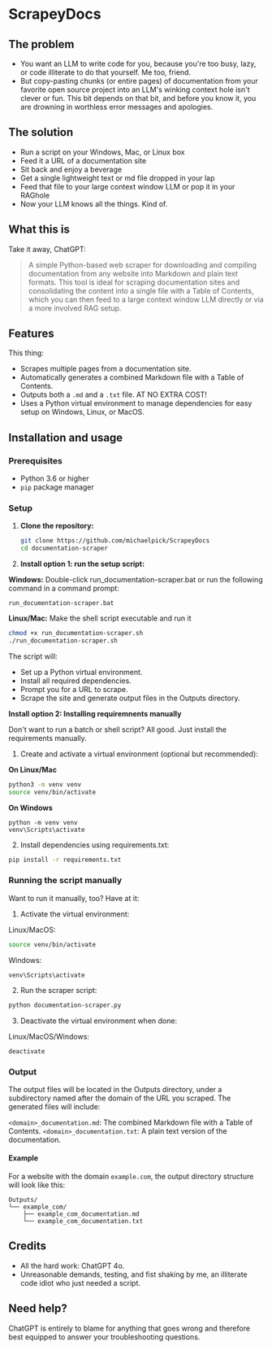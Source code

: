 # ScrapeyDocs

## The problem

- You want an LLM to write code for you, because you're too busy, lazy, or code illiterate to do that yourself. Me too, friend.
- But copy-pasting chunks (or entire pages) of documentation from your favorite open source project into an LLM's winking context hole isn't clever or fun. This bit depends on that bit, and before you know it, you are drowning in worthless error messages and apologies.

## The solution

- Run a script on your Windows, Mac, or Linux box
- Feed it a URL of a documentation site
- Sit back and enjoy a beverage
- Get a single lightweight text or md file dropped in your lap
- Feed that file to your large context window LLM or pop it in your RAGhole
- Now your LLM knows all the things. Kind of.

## What this is

Take it away, ChatGPT:

> A simple Python-based web scraper for downloading and compiling documentation from any website into Markdown and plain text formats. This tool is ideal for scraping documentation sites and consolidating the content into a single file with a Table of Contents, which you can then feed to a large context window LLM directly or via a more involved RAG setup.

## Features

This thing:

- Scrapes multiple pages from a documentation site.
- Automatically generates a combined Markdown file with a Table of Contents.
- Outputs both a `.md` and a `.txt` file. AT NO EXTRA COST!
- Uses a Python virtual environment to manage dependencies for easy setup on Windows, Linux, or MacOS.

## Installation and usage

### Prerequisites

- Python 3.6 or higher
- `pip` package manager

### Setup

1. **Clone the repository:**

   ```bash
   git clone https://github.com/michaelpick/ScrapeyDocs
   cd documentation-scraper

2. **Install option 1: run the setup script:**

**Windows:** Double-click run_documentation-scraper.bat or run the following command in a command prompt:

```batch
run_documentation-scraper.bat
```

**Linux/Mac:** Make the shell script executable and run it

```bash
chmod +x run_documentation-scraper.sh
./run_documentation-scraper.sh
```

The script will:

- Set up a Python virtual environment.
- Install all required dependencies.
- Prompt you for a URL to scrape.
- Scrape the site and generate output files in the Outputs directory.

**Install option 2: Installing requiremnents manually**

Don't want to run a batch or shell script? All good. Just install the requirements manually.

1. Create and activate a virtual environment (optional but recommended):

**On Linux/Mac**

```bash
python3 -m venv venv
source venv/bin/activate
```

**On Windows**

```batch
python -m venv venv
venv\Scripts\activate
```

2. Install dependencies using requirements.txt:

```bash
pip install -r requirements.txt
```

### Running the script manually

Want to run it manually, too? Have at it:

1. Activate the virtual environment:

Linux/MacOS:

```bash
source venv/bin/activate
```

Windows:

```batch
venv\Scripts\activate
```

2. Run the scraper script:

```bash
python documentation-scraper.py
```

3. Deactivate the virtual environment when done:

Linux/MacOS/Windows:

```batch
deactivate
```

### Output

The output files will be located in the Outputs directory, under a subdirectory named after the domain of the URL you scraped. The generated files will include:

`<domain>_documentation.md`: The combined Markdown file with a Table of Contents.
`<domain>_documentation.txt`: A plain text version of the documentation.

#### Example

For a website with the domain `example.com`, the output directory structure will look like this:

```
Outputs/
└── example_com/
    ├── example_com_documentation.md
    └── example_com_documentation.txt
```

## Credits

- All the hard work: ChatGPT 4o.
- Unreasonable demands, testing, and fist shaking by me, an illiterate code idiot who just needed a script.

## Need help?

ChatGPT is entirely to blame for anything that goes wrong and therefore best equipped to answer your troubleshooting questions.
